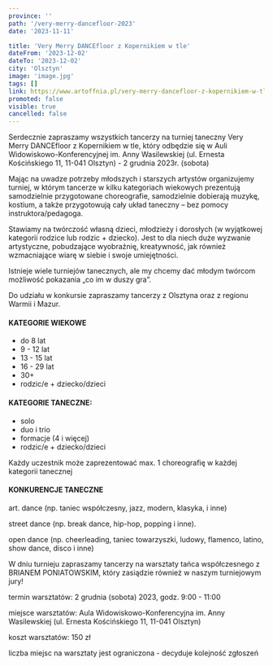 ```yaml
---
province: ''
path: '/very-merry-dancefloor-2023'
date: '2023-11-11'

title: 'Very Merry DANCEfloor z Kopernikiem w tle'
dateFrom: '2023-12-02'
dateTo: '2023-12-02'
city: 'Olsztyn'
image: 'image.jpg'
tags: []
link: https://www.artoffnia.pl/very-merry-dancefloor-z-kopernikiem-w-tle-2023
promoted: false
visible: true
cancelled: false
---
```

Serdecznie zapraszamy wszystkich tancerzy na turniej taneczny Very Merry DANCEfloor z Kopernikiem w tle, który odbędzie się w Auli Widowiskowo-Konferencyjnej im. Anny Wasilewskiej (ul. Ernesta Kościńskiego 11, 11-041 Olsztyn) - 2 grudnia 2023r. (sobota)

Mając na uwadze potrzeby młodszych i starszych artystów organizujemy turniej, w którym tancerze w kilku kategoriach wiekowych prezentują samodzielnie przygotowane choreografie, samodzielnie dobierają muzykę, kostium, a także przygotowują cały układ taneczny – bez pomocy instruktora/pedagoga.

Stawiamy na twórczość własną dzieci, młodzieży i dorosłych (w wyjątkowej kategorii rodzice lub rodzic + dziecko). Jest to dla niech duże wyzwanie artystyczne, pobudzające wyobraźnię, kreatywność, jak również wzmacniające wiarę w siebie i swoje umiejętności.

Istnieje wiele turniejów tanecznych, ale my chcemy dać młodym twórcom możliwość pokazania „co im w duszy gra”.

Do udziału w konkursie zapraszamy tancerzy z Olsztyna oraz z regionu Warmii i Mazur.

#### KATEGORIE WIEKOWE
- do 8 lat
- 9 - 12 lat
- 13 - 15 lat
- 16 - 29 lat
- 30+ 
- rodzic/e + dziecko/dzieci

#### KATEGORIE TANECZNE:
- solo
- duo i trio
- formacje (4 i więcej)
- rodzic/e + dziecko/dzieci

Każdy uczestnik może zaprezentować max. 1 choreografię w każdej kategorii tanecznej

#### KONKURENCJE TANECZNE

art. dance (np. taniec współczesny, jazz, modern, klasyka, i inne)

street dance (np. break dance, hip-hop, popping i inne).

open dance (np. cheerleading, taniec towarzyszki, ludowy, flamenco, latino, show dance, disco i inne)

W dniu turnieju zapraszamy tancerzy na  warsztaty tańca współczesnego z BRIANEM PONIATOWSKIM, który zasiądzie również w naszym turniejowym jury!

termin warsztatów: 2 grudnia (sobota) 2023, godz. 9:00 - 11:00

miejsce warsztatów: Aula Widowiskowo-Konferencyjna im. Anny Wasilewskiej (ul. Ernesta Kościńskiego 11, 11-041 Olsztyn)

koszt warsztatów: 150 zł

liczba miejsc na warsztaty jest ograniczona - decyduje kolejność zgłoszeń
